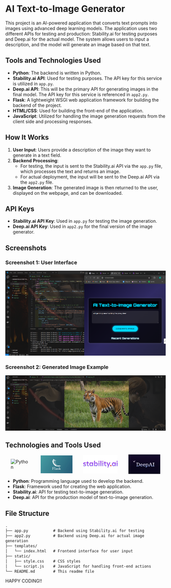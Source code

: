 # AI Text-to-Image Generator

This project is an AI-powered application that converts text prompts into images using advanced deep learning models. The application uses two different APIs for testing and production: Stability.ai for testing purposes and Deep.ai for the actual model. The system allows users to input a description, and the model will generate an image based on that text.

## Tools and Technologies Used

- **Python**: The backend is written in Python.
- **Stability.ai API**: Used for testing purposes. The API key for this service is utilized in `app.py`.
- **Deep.ai API**: This will be the primary API for generating images in the final model. The API key for this service is referenced in `app2.py`.
- **Flask**: A lightweight WSGI web application framework for building the backend of the project.
- **HTML/CSS**: Used for building the front-end of the application.
- **JavaScript**: Utilized for handling the image generation requests from the client side and processing responses.

## How It Works

1. **User Input**: Users provide a description of the image they want to generate in a text field.
2. **Backend Processing**:
   - For testing, the input is sent to the Stability.ai API via the `app.py` file, which processes the text and returns an image.
   - For actual deployment, the input will be sent to the Deep.ai API via the `app2.py` file.
3. **Image Generation**: The generated image is then returned to the user, displayed on the webpage, and can be downloaded.

## API Keys

- **Stability.ai API Key**: Used in `app.py` for testing the image generation.
- **Deep.ai API Key**: Used in `app2.py` for the final version of the image generator.

## Screenshots

### Screenshot 1: User Interface
![Screenshot 1](./screenshot1.png)

### Screenshot 2: Generated Image Example
![Screenshot 2](./screenshot2.png)

## Technologies and Tools Used

<div style="display: flex; align-items: center; justify-content: space-around;">
    <img src="https://upload.wikimedia.org/wikipedia/commons/c/c3/Python-logo-notext.svg" alt="Python" width="60">
    <img src="static\images\flask.jpg" alt="Flask" width="100">
    <img src="static\images\stabilityai.jpg" alt="Stability.ai" width="108">
    <img src="static\images\deepai.jpg" alt="Deep.ai" width="100">
</div>

- **Python**: Programming language used to develop the backend.
- **Flask**: Framework used for creating the web application.
- **Stability.ai**: API for testing text-to-image generation.
- **Deep.ai**: API for the production model of text-to-image generation.

## File Structure

```
.
├── app.py           # Backend using Stability.ai for testing
├── app2.py          # Backend using Deep.ai for actual image generation
├── templates/
│   └── index.html   # Frontend interface for user input
├── static/
│   ├── style.css    # CSS styles
│   └── script.js    # JavaScript for handling front-end actions
└── README.md        # This readme file
```

HAPPY CODING!!